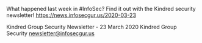 What happened last week in #InfoSec? Find it out with the Kindred security newsletter!
https://news.infosecgur.us/2020-03-23

Kindred Group Security Newsletter - 23 March 2020
Kindred Group Security
newsletter@infosecgur.us

